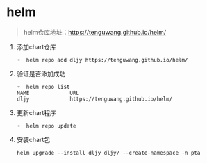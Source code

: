 # helm
> helm仓库地址：https://tenguwang.github.io/helm/

1. 添加chart仓库

   ```shell
   ➜  helm repo add dljy https://tenguwang.github.io/helm/
   ```

2. 验证是否添加成功

   ```shell
   ➜  helm repo list
   NAME         	URL
   dljy          	https://tenguwang.github.io/helm/
   ```

3. 更新chart程序

   ```shell
   ➜  helm repo update
   ```

1. 安装chart包

   ```shell
   helm upgrade --install dljy dljy/ --create-namespace -n pta
   ```

   

